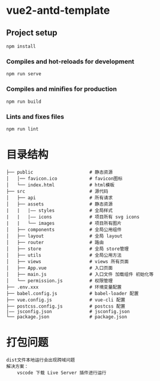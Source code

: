 # vue2-antd-template

## Project setup
```
npm install
```

### Compiles and hot-reloads for development
```
npm run serve
```

### Compiles and minifies for production
```
npm run build
```

### Lints and fixes files
```
npm run lint
```

# 目录结构

```
├── public                     # 静态资源
│   │── favicon.ico            # favicon图标
│   └── index.html             # html模板
├── src                        # 源代码
│   ├── api                    # 所有请求
│   ├── assets                 # 静态资源
|   |   |—— styles             # 全局样式
|   |   |—— icons              # 项目所有 svg icons
|   |   └── images             # 项目所有图片
│   ├── components             # 全局公用组件
│   ├── layout                 # 全局 layout
│   ├── router                 # 路由
│   ├── store                  # 全局 store管理
│   ├── utils                  # 全局公用方法
│   ├── views                  # views 所有页面
│   ├── App.vue                # 入口页面
│   ├── main.js                # 入口文件 加载组件 初始化等
│   └── permission.js          # 权限管理
├── .env.xxx                   # 环境变量配置
├── babel.config.js            # babel-loader 配置
├── vue.config.js              # vue-cli 配置
├── postcss.config.js          # postcss 配置
|—— jsconfig.json              # jsconfig.json
└── package.json               # package.json
```

# 打包问题
```
dist文件本地运行会出现跨域问题
解决方案：
    vscode 下载 Live Server 插件进行运行
```
